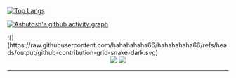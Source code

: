 [![Top Langs](https://github-readme-stats.vercel.app/api/top-langs/?username=hahahahaha66&layout=compact)](https://github.com/anuraghazra/github-readme-stats)

[![Ashutosh's github activity graph](https://github-readme-activity-graph.vercel.app/graph?username=hahahahaha66&theme=react-dark)](https://github.com/ashutosh00710/github-readme-activity-graph)


<picture>
  ![](https://raw.githubusercontent.com/hahahahaha66/hahahahaha66/refs/heads/output/github-contribution-grid-snake-dark.svg)
</picture>
</div>

<div align="center">
  <a href="https://github.com/hahahahaha66"><img src="https://img.shields.io/badge/-GitHub-181717?style=flat-square&logo=github"></a>
  <a href="https://leetcode.cn/u/upbeat-7ehmannikl/"><img src="https://img.shields.io/badge/-LeetCode-FFA116?style=flat-square&logo=leetcode"></a>

 
</div>  

---
